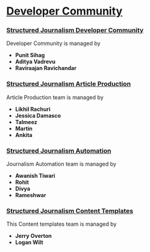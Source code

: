 # [Developer Community](https://ad1tyav.github.io/jekyll-testing/)

### [Structured Journalism Developer Community](https://github.dxc.com/AppliedAICoEGarages/structured-journalism-developer-community)

Developer Community is managed by
* **Punit Sihag**
* **Aditya Vadrevu**
* **Raviraajan Ravichandar**


### [Structured Journalism Article Production](https://github.dxc.com/AppliedAICoEGarages/structured-journalism-article-production)

Article Production team is managed by

* **Likhil Rachuri**
* **Jessica Damasco**
* **Talmeez**
* **Martin**
* **Ankita**

### [Structured Journalism Automation](https://github.dxc.com/AppliedAICoEGarages/structured-journalism-automation)

Journalism Automation team is managed by

* **Awanish Tiwari**
* **Rohit**
* **Divya**
* **Rameshwar**

### [Structured Journalism Content Templates](https://github.dxc.com/AppliedAICoEGarages/structured-journalism-content-templates)

This Content templates team is managed by 
* **Jerry Overton**
* **Logan Wilt**
